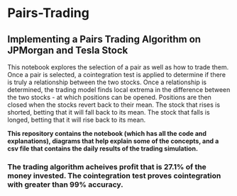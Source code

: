 # Pairs-Trading
## Implementing a Pairs Trading Algorithm on JPMorgan and Tesla Stock

This notebook explores the selection of a pair as well as how to trade them. Once a pair is selected, a cointegration test is applied to determine if there is truly a relationship between the two stocks. Once a relationship is determined, the trading model finds local extrema in the difference between the two stocks - at which positions can be opened. Positions are then closed when the stocks revert back to their mean. The stock that rises is shorted, betting that it will fall back to its mean. The stock that falls is longed, betting that it will rise back to its mean.   

<b>This repository contains the notebook (which has all the code and explanations), diagrams that help explain some of the concepts, and a csv file that contains the daily results of the trading simulation.</b>

### The trading algorithm acheives profit that is 27.1% of the money invested. The cointegration test proves cointegration with greater than 99% accuracy.
